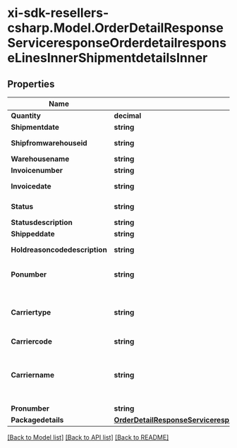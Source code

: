 # xi-sdk-resellers-csharp.Model.OrderDetailResponseServiceresponseOrderdetailresponseLinesInnerShipmentdetailsInner

## Properties

Name | Type | Description | Notes
------------ | ------------- | ------------- | -------------
**Quantity** | **decimal** | quantity shipped | [optional] 
**Shipmentdate** | **string** | date of shipment | [optional] 
**Shipfromwarehouseid** | **string** | Warehouse product was shipped from | [optional] 
**Warehousename** | **string** | name of the warehouse | [optional] 
**Invoicenumber** | **string** | Invoice Number | [optional] 
**Invoicedate** | **string** | date on the invoice generated | [optional] 
**Status** | **string** | code for current Status of the order | [optional] 
**Statusdescription** | **string** | Description of status | [optional] 
**Shippeddate** | **string** | date of shipment | [optional] 
**Holdreasoncodedescription** | **string** | Description of the code if the order is on hold | [optional] 
**Ponumber** | **string** | Ingram PO Number to vendors for direct ship orders | [optional] 
**Carriertype** | **string** | Helps to determine shipment type. for e.g. LTL is used for heavy shipment. SML is used for light shipment | [optional] 
**Carriercode** | **string** |  | [optional] 
**Carriername** | **string** | Name of the carrier. If carriername is LTL then the tracking info is in the \&quot;pronumber\&quot; data field | [optional] 
**Pronumber** | **string** |  | [optional] 
**Packagedetails** | [**OrderDetailResponseServiceresponseOrderdetailresponseLinesInnerShipmentdetailsInnerPackagedetails**](OrderDetailResponseServiceresponseOrderdetailresponseLinesInnerShipmentdetailsInnerPackagedetails.md) |  | [optional] 

[[Back to Model list]](../README.md#documentation-for-models) [[Back to API list]](../README.md#documentation-for-api-endpoints) [[Back to README]](../README.md)

